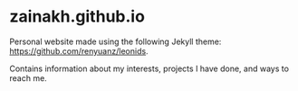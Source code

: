 # zainakh.github.io

Personal website made using the following Jekyll theme: https://github.com/renyuanz/leonids.

Contains information about my interests, projects I have done, and ways to reach me.
